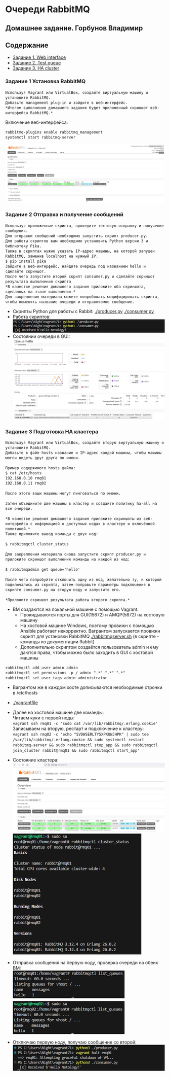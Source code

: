 # Очереди RabbitMQ
## Домашнее задание. Горбунов Владимир

## Содержание
- [Задание 1. Web interface](#задание-1-установка-rabbitmq)
- [Задание 2. Test queue ](#задание-2-отправка-и-получение-сообщений)  
- [Задание 3. HA cluster ](#задание-3-подготовка-ha-кластера)

### Задание 1 Установка RabbitMQ

```
Используя Vagrant или VirtualBox, создайте виртуальную машину и установите RabbitMQ.
Добавьте management plug-in и зайдите в веб-интерфейс.
*Итогом выполнения домашнего задания будет приложенный скриншот веб-интерфейса RabbitMQ.*
```
Включение веб-интерфейса:
```
rabbitmq-plugins enable rabbitmq_management
systemctl start rabbitmq-server

```
![](./img/task1.jpg)


### Задание 2 Отправка и получение сообщений

```
Используя приложенные скрипты, проведите тестовую отправку и получение сообщения.
Для отправки сообщений необходимо запустить скрипт producer.py.  
Для работы скриптов вам необходимо установить Python версии 3 и библиотеку Pika.
Также в скриптах нужно указать IP-адрес машины, на которой запущен RabbitMQ, заменив localhost на нужный IP.
$ pip install pika  
Зайдите в веб-интерфейс, найдите очередь под названием hello и сделайте скриншот.
После чего запустите второй скрипт consumer.py и сделайте скриншот результата выполнения скрипта  
*В качестве решения домашнего задания приложите оба скриншота, сделанных на этапе выполнения.*  
Для закрепления материала можете попробовать модифицировать скрипты, чтобы поменять название очереди и отправляемое сообщение.
```
- Скрипты Python для работы с Rabbit: [./producer.py](./producer.py) [./consumer.py](./consumer.py)  
- Работа скриптов:  
![](./img/task2-1.jpg)  
- Состоянии очереди в GUI:  
![](./img/task2-2.jpg)    


### Задание 3 Подготовка HA кластера

```
Используя Vagrant или VirtualBox, создайте вторую виртуальную машину и установите RabbitMQ.
Добавьте в файл hosts название и IP-адрес каждой машины, чтобы машины могли видеть друг друга по имени.

Пример содержимого hosts файла:
$ cat /etc/hosts
192.168.0.10 rmq01
192.168.0.11 rmq02

После этого ваши машины могут пинговаться по имени.

Затем объедините две машины в кластер и создайте политику ha-all на все очереди.

*В качестве решения домашнего задания приложите скриншоты из веб-интерфейса с информацией о доступных нодах в кластере и включённой политикой.*
Также приложите вывод команды с двух нод:

$ rabbitmqctl cluster_status

Для закрепления материала снова запустите скрипт producer.py и приложите скриншот выполнения команды на каждой из нод:

$ rabbitmqadmin get queue='hello'

После чего попробуйте отключить одну из нод, желательно ту, к которой подключались из скрипта, затем поправьте параметры подключения в скрипте consumer.py на вторую ноду и запустите его.

*Приложите скриншот результата работы второго скрипта.*
```
- ВМ создаются на локальной машине с помощью Vagrant.
  - Прокидываются порты для GUI(15672) и AMQP(5672) на хостовую машину
  - На хостовой машине Windows, поэтому провижн с помощью Ansible работает некорректно. Вагрантом запускается провижн скрипт для установки RabbitMQ [./rabbitmqserver.sh](./rabbitmqserver.sh) (в скрипте - команды из документации Rabbit)
  - Дополнительно скриптом создаётся пользователь admin и ему даются права, чтобы можно было заходить в GUI с хостовой машины
```
rabbitmqctl add_user admin admin
rabbitmqctl set_permissions -p / admin ".*" ".*" ".*"
rabbitmqctl set_user_tags admin administrator

```  
  - Вагрантом же в каждом хосте дописываются необходимые строчки в /etc/hosts
  - [./vagrantfile](./vagrantfile)
  - Далее на хостовой машине две команды:  
Читаем куки с первой ноды:  
`vagrant ssh rmq01 -c 'sudo cat /var/lib/rabbitmq/.erlang.cookie'`  
Записываем на вторую, рестарт и подключение к кластеру:  
`vagrant ssh rmq02 -c 'echo "SVDWSERLTYSXPXUWJHPK" | sudo tee /var/lib/rabbitmq/.erlang.cookie && sudo systemctl restart rabbitmq-server && sudo rabbitmqctl stop_app && sudo rabbitmqctl join_cluster rabbit@rmq01 && sudo rabbitmqctl start_app'`  

- Состояние кластера:  
![](./img/task3-1.jpg)  
![](./img/task3-2.jpg)  
- Отправка сообщения на первую ноду, проверка очереди на обеих ВМ:  
![](./img/task3-4.jpg)
- Отключаю первую ноду, получаю сообщение со второй:
![](./img/task3-3.jpg)